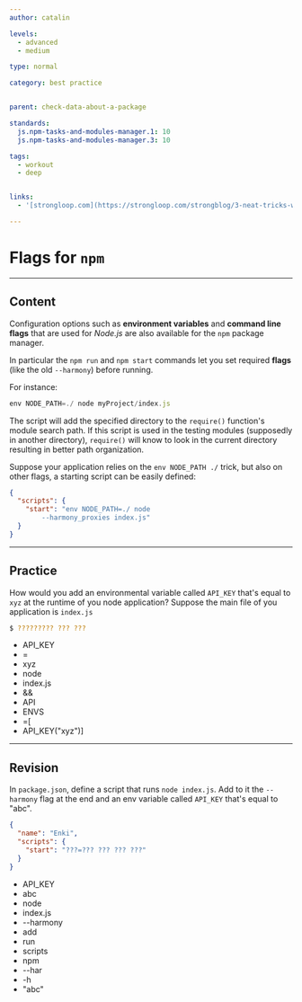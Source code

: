 ```yaml
---
author: catalin

levels:
  - advanced
  - medium

type: normal

category: best practice


parent: check-data-about-a-package

standards:
  js.npm-tasks-and-modules-manager.1: 10
  js.npm-tasks-and-modules-manager.3: 10

tags:
  - workout
  - deep


links:
  - '[strongloop.com](https://strongloop.com/strongblog/3-neat-tricks-with-npm-run/){website}'

---
```

# Flags for `npm`

---
## Content

Configuration options such as **environment variables** and **command line flags** that are used for *Node.js* are also available for the `npm` package manager.

In particular the `npm run` and `npm start` commands let you set required **flags** (like the old `--harmony`) before running.

For instance:

```javascript
env NODE_PATH=./ node myProject/index.js
```

The script will add the specified directory to the `require()` function's module search path. If this script is used in the testing modules (supposedly in another directory), `require()` will know to look in the current directory resulting in better path organization.

Suppose your application relies on the `env NODE_PATH ./` trick, but also on other flags, a starting script can be easily defined:

```json
{
  "scripts": {
    "start": "env NODE_PATH=./ node
        --harmony_proxies index.js"
  }
}
```

---
## Practice

How would you add an environmental variable called `API_KEY` that's equal to `xyz` at the runtime of you node application? Suppose the main file of you application is `index.js`

```bash
$ ????????? ??? ???
```

* API_KEY
* =
* xyz
* node
* index.js
* &&
* API
* ENVS
* =[
* API_KEY("xyz")]

---
## Revision

In `package.json`, define a script that runs `node index.js`. Add to it the `--harmony` flag at the end and an env variable called `API_KEY` that's equal to "abc".

```json
{
  "name": "Enki",
  "scripts": {
    "start": "???=??? ??? ??? ???"
  }
}
```

* API_KEY
* abc
* node
* index.js
* --harmony
* add
* run
* scripts
* npm
* --har
* -h
* "abc"
